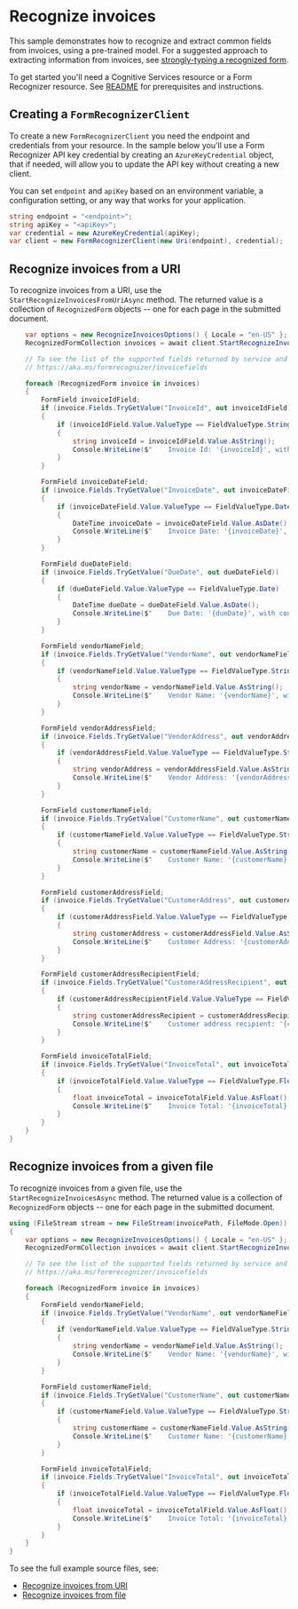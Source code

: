 # Recognize invoices

This sample demonstrates how to recognize and extract common fields from invoices, using a pre-trained model. For a suggested approach to extracting information from invoices, see [strongly-typing a recognized form][strongly_typing_a_recognized_form].

To get started you'll need a Cognitive Services resource or a Form Recognizer resource.  See [README][README] for prerequisites and instructions.

## Creating a `FormRecognizerClient`

To create a new `FormRecognizerClient` you need the endpoint and credentials from your resource. In the sample below you'll use a Form Recognizer API key credential by creating an `AzureKeyCredential` object, that if needed, will allow you to update the API key without creating a new client.

You can set `endpoint` and `apiKey` based on an environment variable, a configuration setting, or any way that works for your application.

```C# Snippet:CreateFormRecognizerClient
string endpoint = "<endpoint>";
string apiKey = "<apiKey>";
var credential = new AzureKeyCredential(apiKey);
var client = new FormRecognizerClient(new Uri(endpoint), credential);
```

## Recognize invoices from a URI

To recognize invoices from a URI, use the `StartRecognizeInvoicesFromUriAsync` method. The returned value is a collection of `RecognizedForm` objects -- one for each page in the submitted document.

```C# Snippet:FormRecognizerSampleRecognizeInvoicesUri
    var options = new RecognizeInvoicesOptions() { Locale = "en-US" };
    RecognizedFormCollection invoices = await client.StartRecognizeInvoicesFromUriAsync(invoiceUri, options).WaitForCompletionAsync();

    // To see the list of the supported fields returned by service and its corresponding types, consult:
    // https://aka.ms/formrecognizer/invoicefields

    foreach (RecognizedForm invoice in invoices)
    {
        FormField invoiceIdField;
        if (invoice.Fields.TryGetValue("InvoiceId", out invoiceIdField))
        {
            if (invoiceIdField.Value.ValueType == FieldValueType.String)
            {
                string invoiceId = invoiceIdField.Value.AsString();
                Console.WriteLine($"    Invoice Id: '{invoiceId}', with confidence {invoiceIdField.Confidence}");
            }
        }

        FormField invoiceDateField;
        if (invoice.Fields.TryGetValue("InvoiceDate", out invoiceDateField))
        {
            if (invoiceDateField.Value.ValueType == FieldValueType.Date)
            {
                DateTime invoiceDate = invoiceDateField.Value.AsDate();
                Console.WriteLine($"    Invoice Date: '{invoiceDate}', with confidence {invoiceDateField.Confidence}");
            }
        }

        FormField dueDateField;
        if (invoice.Fields.TryGetValue("DueDate", out dueDateField))
        {
            if (dueDateField.Value.ValueType == FieldValueType.Date)
            {
                DateTime dueDate = dueDateField.Value.AsDate();
                Console.WriteLine($"    Due Date: '{dueDate}', with confidence {dueDateField.Confidence}");
            }
        }

        FormField vendorNameField;
        if (invoice.Fields.TryGetValue("VendorName", out vendorNameField))
        {
            if (vendorNameField.Value.ValueType == FieldValueType.String)
            {
                string vendorName = vendorNameField.Value.AsString();
                Console.WriteLine($"    Vendor Name: '{vendorName}', with confidence {vendorNameField.Confidence}");
            }
        }

        FormField vendorAddressField;
        if (invoice.Fields.TryGetValue("VendorAddress", out vendorAddressField))
        {
            if (vendorAddressField.Value.ValueType == FieldValueType.String)
            {
                string vendorAddress = vendorAddressField.Value.AsString();
                Console.WriteLine($"    Vendor Address: '{vendorAddress}', with confidence {vendorAddressField.Confidence}");
            }
        }

        FormField customerNameField;
        if (invoice.Fields.TryGetValue("CustomerName", out customerNameField))
        {
            if (customerNameField.Value.ValueType == FieldValueType.String)
            {
                string customerName = customerNameField.Value.AsString();
                Console.WriteLine($"    Customer Name: '{customerName}', with confidence {customerNameField.Confidence}");
            }
        }

        FormField customerAddressField;
        if (invoice.Fields.TryGetValue("CustomerAddress", out customerAddressField))
        {
            if (customerAddressField.Value.ValueType == FieldValueType.String)
            {
                string customerAddress = customerAddressField.Value.AsString();
                Console.WriteLine($"    Customer Address: '{customerAddress}', with confidence {customerAddressField.Confidence}");
            }
        }

        FormField customerAddressRecipientField;
        if (invoice.Fields.TryGetValue("CustomerAddressRecipient", out customerAddressRecipientField))
        {
            if (customerAddressRecipientField.Value.ValueType == FieldValueType.String)
            {
                string customerAddressRecipient = customerAddressRecipientField.Value.AsString();
                Console.WriteLine($"    Customer address recipient: '{customerAddressRecipient}', with confidence {customerAddressRecipientField.Confidence}");
            }
        }

        FormField invoiceTotalField;
        if (invoice.Fields.TryGetValue("InvoiceTotal", out invoiceTotalField))
        {
            if (invoiceTotalField.Value.ValueType == FieldValueType.Float)
            {
                float invoiceTotal = invoiceTotalField.Value.AsFloat();
                Console.WriteLine($"    Invoice Total: '{invoiceTotal}', with confidence {invoiceTotalField.Confidence}");
            }
        }
    }
}
```

## Recognize invoices from a given file

To recognize invoices from a given file, use the `StartRecognizeInvoicesAsync` method. The returned value is a collection of `RecognizedForm` objects -- one for each page in the submitted document.

```C# Snippet:FormRecognizerSampleRecognizeInvoicesFileStream
using (FileStream stream = new FileStream(invoicePath, FileMode.Open))
{
    var options = new RecognizeInvoicesOptions() { Locale = "en-US" };
    RecognizedFormCollection invoices = await client.StartRecognizeInvoicesAsync(stream, options).WaitForCompletionAsync();

    // To see the list of the supported fields returned by service and its corresponding types, consult:
    // https://aka.ms/formrecognizer/invoicefields

    foreach (RecognizedForm invoice in invoices)
    {
        FormField vendorNameField;
        if (invoice.Fields.TryGetValue("VendorName", out vendorNameField))
        {
            if (vendorNameField.Value.ValueType == FieldValueType.String)
            {
                string vendorName = vendorNameField.Value.AsString();
                Console.WriteLine($"    Vendor Name: '{vendorName}', with confidence {vendorNameField.Confidence}");
            }
        }

        FormField customerNameField;
        if (invoice.Fields.TryGetValue("CustomerName", out customerNameField))
        {
            if (customerNameField.Value.ValueType == FieldValueType.String)
            {
                string customerName = customerNameField.Value.AsString();
                Console.WriteLine($"    Customer Name: '{customerName}', with confidence {customerNameField.Confidence}");
            }
        }

        FormField invoiceTotalField;
        if (invoice.Fields.TryGetValue("InvoiceTotal", out invoiceTotalField))
        {
            if (invoiceTotalField.Value.ValueType == FieldValueType.Float)
            {
                float invoiceTotal = invoiceTotalField.Value.AsFloat();
                Console.WriteLine($"    Invoice Total: '{invoiceTotal}', with confidence {invoiceTotalField.Confidence}");
            }
        }
    }
}
```

To see the full example source files, see:

* [Recognize invoices from URI](https://github.com/Azure/azure-sdk-for-net/blob/feature/formrecognizer2.1/sdk/formrecognizer/Azure.AI.FormRecognizer/tests/samples/Sample13_RecognizeInvoicesFromUri.cs)
* [Recognize invoices from file](https://github.com/Azure/azure-sdk-for-net/blob/feature/formrecognizer2.1/sdk/formrecognizer/Azure.AI.FormRecognizer/tests/samples/Sample13_RecognizeInvoicesFromFile.cs)

[README]: https://github.com/Azure/azure-sdk-for-net/tree/master/sdk/formrecognizer/Azure.AI.FormRecognizer#getting-started
[strongly_typing_a_recognized_form]: https://github.com/Azure/azure-sdk-for-net/tree/master/sdk/formrecognizer/Azure.AI.FormRecognizer/samples/Sample4_StronglyTypingARecognizedForm.md